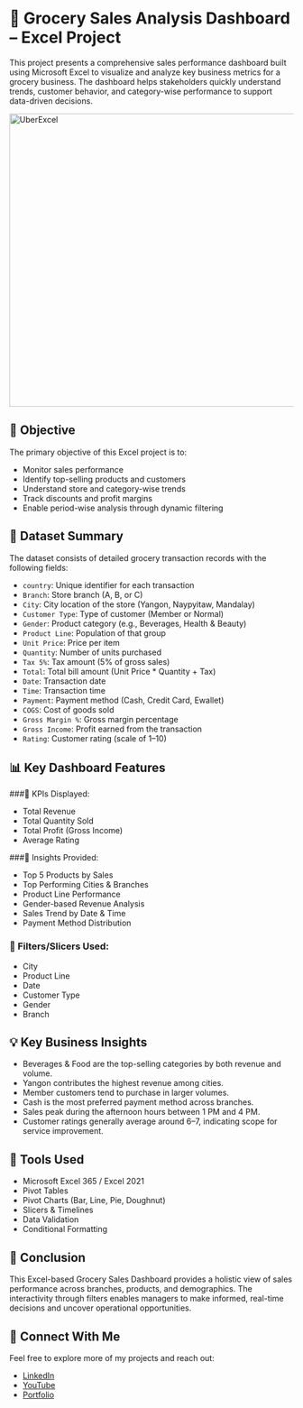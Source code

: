 # 🛒 Grocery Sales Analysis Dashboard – Excel Project

This project presents a comprehensive sales performance dashboard built using Microsoft Excel to visualize and analyze key business metrics for a grocery business. The dashboard helps stakeholders quickly understand trends, customer behavior, and category-wise performance to support data-driven decisions.

<img width="934" height="520" alt="UberExcel" src="https://github.com/user-attachments/assets/a0fd4f5b-3b11-412c-96a0-da86da574747" />

## 🧠 Objective

The primary objective of this Excel project is to:

- Monitor sales performance	
- Identify top-selling products and customers
- Understand store and category-wise trends
- Track discounts and profit margins
- Enable period-wise analysis through dynamic filtering



## 📁 Dataset Summary

The dataset consists of detailed grocery transaction records with the following fields:

- `country`: Unique identifier for each transaction
- `Branch`: Store branch (A, B, or C)
- `City`: City location of the store (Yangon, Naypyitaw, Mandalay)
- `Customer Type`: Type of customer (Member or Normal)
- `Gender`: Product category (e.g., Beverages, Health & Beauty)
- `Product Line`: Population of that group
- `Unit Price`:	Price per item
- `Quantity`:	Number of units purchased
- `Tax 5%`:	Tax amount (5% of gross sales)
- `Total`:	Total bill amount (Unit Price * Quantity + Tax)
- `Date`:	Transaction date
- `Time`:	Transaction time
- `Payment`:	Payment method (Cash, Credit Card, Ewallet)
- `COGS`:	Cost of goods sold
- `Gross Margin %`:	Gross margin percentage
- `Gross Income`:	Profit earned from the transaction
- `Rating`:	Customer rating (scale of 1–10)

## 📊 Key Dashboard Features

###🧮 KPIs Displayed:
- Total Revenue
- Total Quantity Sold
- Total Profit (Gross Income)
- Average Rating

###🧠 Insights Provided:
- Top 5 Products by Sales
- Top Performing Cities & Branches
- Product Line Performance
- Gender-based Revenue Analysis
- Sales Trend by Date & Time
- Payment Method Distribution

### 🧩 Filters/Slicers Used:

- City
- Product Line
- Date
- Customer Type
- Gender
- Branch

## 💡 Key Business Insights

- Beverages & Food are the top-selling categories by both revenue and volume.
- Yangon contributes the highest revenue among cities.
- Member customers tend to purchase in larger volumes.
- Cash is the most preferred payment method across branches.
- Sales peak during the afternoon hours between 1 PM and 4 PM.
- Customer ratings generally average around 6–7, indicating scope for service improvement.


## 📌 Tools Used

- Microsoft Excel 365 / Excel 2021
- Pivot Tables
- Pivot Charts (Bar, Line, Pie, Doughnut)
- Slicers & Timelines
- Data Validation
- Conditional Formatting



## 📝 Conclusion

This Excel-based Grocery Sales Dashboard provides a holistic view of sales performance across branches, products, and demographics. The interactivity through filters enables managers to make informed, real-time decisions and uncover operational opportunities.


## 🔗 Connect With Me  
Feel free to explore more of my projects and reach out:  
- [LinkedIn](https://www.linkedin.com/in/narendrasingh1402)
- [YouTube](https://www.youtube.com/@Analyst_Hive)  
- [Portfolio](https://narendra1402.github.io/)
